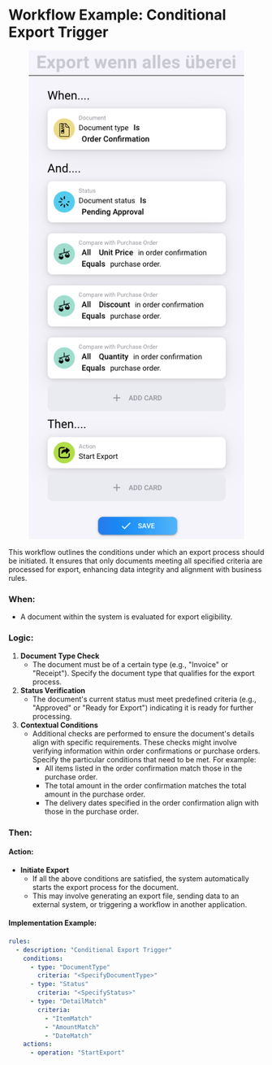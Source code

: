 # Workflow Example: Conditional Export Trigger

<figure><img src="../../.gitbook/assets/image (3) (1) (1).png" alt=""><figcaption></figcaption></figure>

This workflow outlines the conditions under which an export process should be initiated. It ensures that only documents meeting all specified criteria are processed for export, enhancing data integrity and alignment with business rules.

### When:

* A document within the system is evaluated for export eligibility.

### Logic:

1. **Document Type Check**
   * The document must be of a certain type (e.g., "Invoice" or "Receipt"). Specify the document type that qualifies for the export process.
2. **Status Verification**
   * The document's current status must meet predefined criteria (e.g., "Approved" or "Ready for Export") indicating it is ready for further processing.
3. **Contextual Conditions**
   * Additional checks are performed to ensure the document's details align with specific requirements. These checks might involve verifying information within order confirmations or purchase orders. Specify the particular conditions that need to be met. For example:
     * All items listed in the order confirmation match those in the purchase order.
     * The total amount in the order confirmation matches the total amount in the purchase order.
     * The delivery dates specified in the order confirmation align with those in the purchase order.

### Then:

#### Action:

* **Initiate Export**
  * If all the above conditions are satisfied, the system automatically starts the export process for the document.
  * This may involve generating an export file, sending data to an external system, or triggering a workflow in another application.

#### Implementation Example:

```yaml
rules:
  - description: "Conditional Export Trigger"
    conditions:
      - type: "DocumentType"
        criteria: "<SpecifyDocumentType>"
      - type: "Status"
        criteria: "<SpecifyStatus>"
      - type: "DetailMatch"
        criteria:
          - "ItemMatch"
          - "AmountMatch"
          - "DateMatch"
    actions:
      - operation: "StartExport"
```

